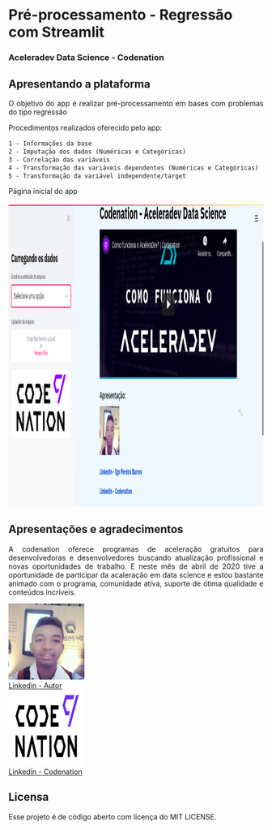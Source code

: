 # Pré-processamento - Regressão com Streamlit

### Aceleradev Data Science - Codenation


## Apresentando a plataforma

<p align="justify">O objetivo do app é realizar pré-processamento em bases com problemas do tipo regressão</p>
<p align="justify">Procedimentos realizados oferecido pelo app:</p>

	1 - Informações da base
	2 - Imputação dos dados (Numéricas e Categóricas)
	3 - Correlação das variáveis
	4 - Transformação das variáveis dependentes (Numéricas e Categóricas)
	5 - Transformação da variável independente/target

<p align="justify">Página inicial do app</p>
<img src="mainpage.png" alt="Conteúdo da página principal" width="800" height="600">

## Apresentações e agradecimentos
<p align="justify">A codenation oferece programas de aceleração gratuitos para desenvolvedoras e desenvolvedores buscando atualização profissional e novas oportunidades de trabalho. E neste mês de abril de 2020 tive a oportunidade de participar da acaleração em data science e estou bastante animado com o programa, comunidade ativa, suporte de ótima qualidade e conteúdos incríveis.</p>



<div>
    <div>
    	<img src="autor.png" alt="Autor - Igo Pereira Barros" width="150" height="150">
    </div>
    <span>
    		<a href="https://www.linkedin.com/in/igo-pereira-barros-developer/" target="_blank">Linkedin - Autor</a>
    	</span>
    <div>
    	<img src="logo.png" alt="Codenation" width="150" height="150">
    </div>
    <span>
    		<a href="https://www.linkedin.com/company/code-nation" target="_blank">Linkedin - Codenation</a>
    </span>
</div>



## Licensa
Esse projeto é de código aberto com licença do MIT LICENSE.